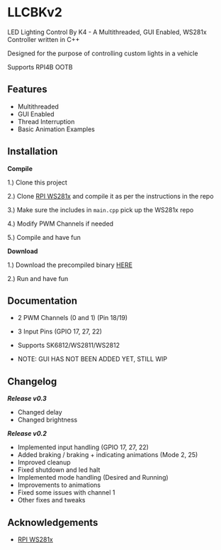 
# LLCBKv2

LED Lighting Control By K4 - A Multithreaded, GUI Enabled, WS281x Controller written in C++

Designed for the purpose of controlling custom lights in a vehicle

Supports RPI4B OOTB




## Features

- Multithreaded
- GUI Enabled
- Thread Interruption
- Basic Animation Examples


## Installation

**Compile**

1.) Clone this project

2.) Clone [RPI WS281x](https://github.com/jgarff/rpi_ws281x) and compile it as per the instructions in the repo

3.) Make sure the includes in ```main.cpp``` pick up the WS281x repo

4.) Modify PWM Channels if needed

5.) Compile and have fun

**Download**

1.) Download the precompiled binary [HERE](https://github.com/K4HVH/LLCBKv2/releases/)

2.) Run and have fun
    
## Documentation

- 2 PWM Channels (0 and 1) (Pin 18/19)

- 3 Input Pins (GPIO 17, 27, 22)

- Supports SK6812/WS2811/WS2812

- NOTE: GUI HAS NOT BEEN ADDED YET, STILL WIP

## Changelog

***Release v0.3*** 
- Changed delay
- Changed brightness

***Release v0.2*** 
- Implemented input handling (GPIO 17, 27, 22)
- Added braking / braking + indicating animations (Mode 2, 25)
- Improved cleanup
- Fixed shutdown and led halt
- Implemented mode handling (Desired and Running)
- Improvements to animations
- Fixed some issues with channel 1
- Other fixes and tweaks


## Acknowledgements

 - [RPI WS281x](https://github.com/jgarff/rpi_ws281x)

